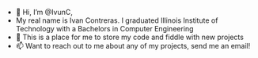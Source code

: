 - 👋 Hi, I’m @IvunC,   
-  My real name is Ivan Contreras. I graduated Illinois Institute of Technology with a Bachelors in Computer Engineering
- 👀 This is a place for me to store my code and fiddle with new projects
- 📫 Want to reach out to me about any of my projects, send me an email!

<!---
IvunC/IvunC is a ✨ special ✨ repository because its `README.md` (this file) appears on your GitHub profile.
You can click the Preview link to take a look at your changes.
--->
